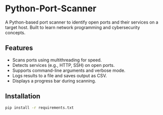 # Python-Port-Scanner
A Python-based port scanner to identify open ports and their services on a target host. Built to learn network programming and cybersecurity concepts.

## Features
- Scans ports using multithreading for speed.
- Detects services (e.g., HTTP, SSH) on open ports.
- Supports command-line arguments and verbose mode.
- Logs results to a file and saves output as CSV.
- Displays a progress bar during scanning.

## Installation
```bash
pip install -r requirements.txt
